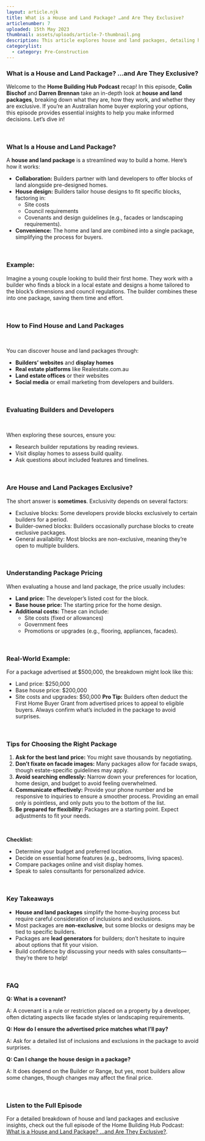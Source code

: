 ```yaml
---
layout: article.njk
title: What is a House and Land Package? …and Are They Exclusive?
articlenumber: 7
uploaded: 15th May 2023
thumbnail: assets/uploads/article-7-thumbnail.png
description: This article explores house and land packages, detailing how they work, pricing factors, whether they are exclusive, and expert tips to help make informed decisions when selecting a package.
categorylist:
  - category: Pre-Construction
---
```


### What is a House and Land Package? …and Are They Exclusive?

Welcome to the **Home Building Hub Podcast** recap! In this episode, **Colin Bischof** and **Darren Brennan** take an in-depth look at **house and land packages**, breaking down what they are, how they work, and whether they are exclusive. If you’re an Australian home buyer exploring your options, this episode provides essential insights to help you make informed decisions. Let’s dive in!

<br>

### What Is a House and Land Package?
A **house and land package** is a streamlined way to build a home. Here’s how it works:
  - **Collaboration:** Builders partner with land developers to offer blocks of land alongside pre-designed homes.
  - **House design:** Builders tailor house designs to fit specific blocks, factoring in:
    - Site costs
    - Council requirements
    - Covenants and design guidelines (e.g., facades or landscaping requirements).
  - **Convenience:** The home and land are combined into a single package, simplifying the process for buyers.

<br>

### Example:

Imagine a young couple looking to build their first home. They work with a builder who finds a block in a local estate and designs a home tailored to the block’s dimensions and council regulations. The builder combines these into one package, saving them time and effort.

<br>

### How to Find House and Land Packages

<br>

You can discover house and land packages through:

  - **Builders’ websites** and **display homes**
  - **Real estate platforms** like Realestate.com.au
  - **Land estate offices** or their websites
  - **Social media** or email marketing from developers and builders.

<br>

### Evaluating Builders and Developers

<br>

When exploring these sources, ensure you:
  - Research builder reputations by reading reviews.
  - Visit display homes to assess build quality.
  - Ask questions about included features and timelines.

<br>

### Are House and Land Packages Exclusive?
The short answer is **sometimes**. Exclusivity depends on several factors:
  - Exclusive blocks: Some developers provide blocks exclusively to certain builders for a period.
  - Builder-owned blocks: Builders occasionally purchase blocks to create exclusive packages.
  - General availability: Most blocks are non-exclusive, meaning they’re open to multiple builders.

<br>

### Understanding Package Pricing
When evaluating a house and land package, the price usually includes:
  - **Land price:** The developer’s listed cost for the block.
  - **Base house price:** The starting price for the home design.
  - **Additional costs:** These can include:
    - Site costs (fixed or allowances)
    - Government fees
    - Promotions or upgrades (e.g., flooring, appliances, facades).

<br>

### Real-World Example:
For a package advertised at $500,000, the breakdown might look like this:
 - Land price: $250,000
 - Base house price: $200,000
 - Site costs and upgrades: $50,000
**Pro Tip:** Builders often deduct the First Home Buyer Grant from advertised prices to appeal to eligible buyers. Always confirm what’s included in the package to avoid surprises.

<br>

### Tips for Choosing the Right Package
1. **Ask for the best land price:** You might save thousands by negotiating.
2. **Don’t fixate on facade images:** Many packages allow for facade swaps, though estate-specific guidelines may apply.
3. **Avoid searching endlessly:** Narrow down your preferences for location, home design, and budget to avoid feeling overwhelmed.
4. **Communicate effectively:** Provide your phone number and be responsive to inquiries to ensure a smoother process. Providing an email only is pointless, and only puts you to the bottom of the list.
5. **Be prepared for flexibility:** Packages are a starting point. Expect adjustments to fit your needs.

<br>

**Checklist:**
  - Determine your budget and preferred location.
  - Decide on essential home features (e.g., bedrooms, living spaces).
  - Compare packages online and visit display homes.
  - Speak to sales consultants for personalized advice.

<br>

### Key Takeaways
  - **House and land packages** simplify the home-buying process but require careful consideration of inclusions and exclusions.
  - Most packages are **non-exclusive**, but some blocks or designs may be tied to specific builders.
  - Packages are **lead generators** for builders; don’t hesitate to inquire about options that fit your vision.
  - Build confidence by discussing your needs with sales consultants—they’re there to help!

<br>

### FAQ

**Q: What is a covenant?**

A: A covenant is a rule or restriction placed on a property by a developer, often dictating aspects like facade styles or landscaping requirements.

**Q: How do I ensure the advertised price matches what I’ll pay?**

A: Ask for a detailed list of inclusions and exclusions in the package to avoid surprises.

**Q: Can I change the house design in a package?**

A: It does depend on the Builder or Range, but yes, most builders allow some changes, though changes may affect the final price.

<br>

### Listen to the Full Episode
For a detailed breakdown of house and land packages and exclusive insights, check out the full episode of the Home Building Hub Podcast: <a href="/posts/ep-7" id="intext-link" target="_blank">What is a House and Land Package? …and Are They Exclusive?</a>.